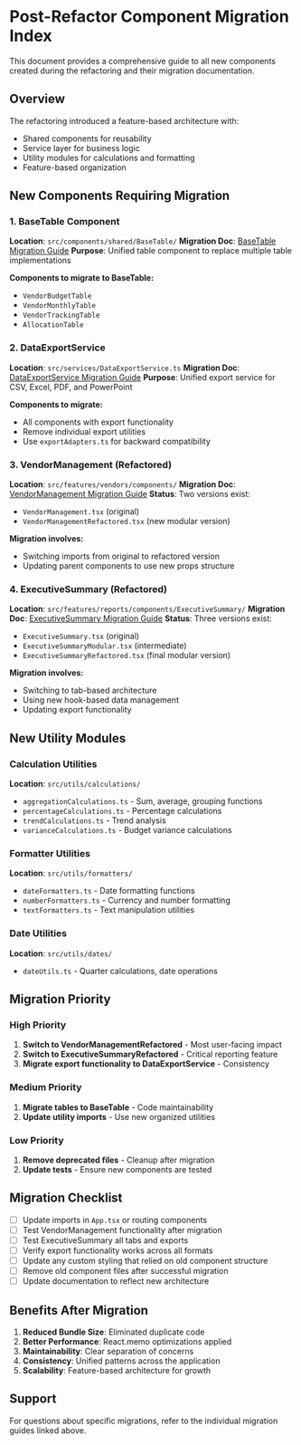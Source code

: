# Post-Refactor Component Migration Index

This document provides a comprehensive guide to all new components created during the refactoring and their migration documentation.

## Overview

The refactoring introduced a feature-based architecture with:
- Shared components for reusability
- Service layer for business logic
- Utility modules for calculations and formatting
- Feature-based organization

## New Components Requiring Migration

### 1. BaseTable Component
**Location**: `src/components/shared/BaseTable/`
**Migration Doc**: [BaseTable Migration Guide](../components/BaseTable-README.md)
**Purpose**: Unified table component to replace multiple table implementations

**Components to migrate to BaseTable:**
- `VendorBudgetTable`
- `VendorMonthlyTable`
- `VendorTrackingTable`
- `AllocationTable`

### 2. DataExportService
**Location**: `src/services/DataExportService.ts`
**Migration Doc**: [DataExportService Migration Guide](./DataExportService.migration.md)
**Purpose**: Unified export service for CSV, Excel, PDF, and PowerPoint

**Components to migrate:**
- All components with export functionality
- Remove individual export utilities
- Use `exportAdapters.ts` for backward compatibility

### 3. VendorManagement (Refactored)
**Location**: `src/features/vendors/components/`
**Migration Doc**: [VendorManagement Migration Guide](./VendorManagement-migration.md)
**Status**: Two versions exist:
- `VendorManagement.tsx` (original)
- `VendorManagementRefactored.tsx` (new modular version)

**Migration involves:**
- Switching imports from original to refactored version
- Updating parent components to use new props structure

### 4. ExecutiveSummary (Refactored)
**Location**: `src/features/reports/components/ExecutiveSummary/`
**Migration Doc**: [ExecutiveSummary Migration Guide](./ExecutiveSummary-migration.md)
**Status**: Three versions exist:
- `ExecutiveSummary.tsx` (original)
- `ExecutiveSummaryModular.tsx` (intermediate)
- `ExecutiveSummaryRefactored.tsx` (final modular version)

**Migration involves:**
- Switching to tab-based architecture
- Using new hook-based data management
- Updating export functionality

## New Utility Modules

### Calculation Utilities
**Location**: `src/utils/calculations/`
- `aggregationCalculations.ts` - Sum, average, grouping functions
- `percentageCalculations.ts` - Percentage calculations
- `trendCalculations.ts` - Trend analysis
- `varianceCalculations.ts` - Budget variance calculations

### Formatter Utilities
**Location**: `src/utils/formatters/`
- `dateFormatters.ts` - Date formatting functions
- `numberFormatters.ts` - Currency and number formatting
- `textFormatters.ts` - Text manipulation utilities

### Date Utilities
**Location**: `src/utils/dates/`
- `dateUtils.ts` - Quarter calculations, date operations

## Migration Priority

### High Priority
1. **Switch to VendorManagementRefactored** - Most user-facing impact
2. **Switch to ExecutiveSummaryRefactored** - Critical reporting feature
3. **Migrate export functionality to DataExportService** - Consistency

### Medium Priority
1. **Migrate tables to BaseTable** - Code maintainability
2. **Update utility imports** - Use new organized utilities

### Low Priority
1. **Remove deprecated files** - Cleanup after migration
2. **Update tests** - Ensure new components are tested

## Migration Checklist

- [ ] Update imports in `App.tsx` or routing components
- [ ] Test VendorManagement functionality after migration
- [ ] Test ExecutiveSummary all tabs and exports
- [ ] Verify export functionality works across all formats
- [ ] Update any custom styling that relied on old component structure
- [ ] Remove old component files after successful migration
- [ ] Update documentation to reflect new architecture

## Benefits After Migration

1. **Reduced Bundle Size**: Eliminated duplicate code
2. **Better Performance**: React.memo optimizations applied
3. **Maintainability**: Clear separation of concerns
4. **Consistency**: Unified patterns across the application
5. **Scalability**: Feature-based architecture for growth

## Support

For questions about specific migrations, refer to the individual migration guides linked above.